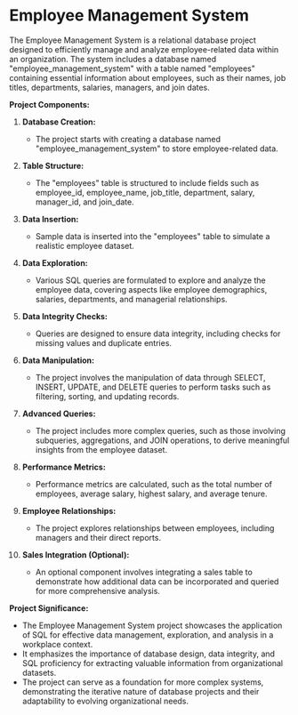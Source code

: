 # **Employee Management System**

The Employee Management System is a relational database project designed to efficiently manage and analyze employee-related data within an organization. The system includes a database named "employee_management_system" with a table named "employees" containing essential information about employees, such as their names, job titles, departments, salaries, managers, and join dates.

**Project Components:**

1. **Database Creation:**
   - The project starts with creating a database named "employee_management_system" to store employee-related data.

2. **Table Structure:**
   - The "employees" table is structured to include fields such as employee_id, employee_name, job_title, department, salary, manager_id, and join_date.

3. **Data Insertion:**
   - Sample data is inserted into the "employees" table to simulate a realistic employee dataset.

4. **Data Exploration:**
   - Various SQL queries are formulated to explore and analyze the employee data, covering aspects like employee demographics, salaries, departments, and managerial relationships.

5. **Data Integrity Checks:**
   - Queries are designed to ensure data integrity, including checks for missing values and duplicate entries.

6. **Data Manipulation:**
   - The project involves the manipulation of data through SELECT, INSERT, UPDATE, and DELETE queries to perform tasks such as filtering, sorting, and updating records.

7. **Advanced Queries:**
   - The project includes more complex queries, such as those involving subqueries, aggregations, and JOIN operations, to derive meaningful insights from the employee dataset.

8. **Performance Metrics:**
   - Performance metrics are calculated, such as the total number of employees, average salary, highest salary, and average tenure.

9. **Employee Relationships:**
   - The project explores relationships between employees, including managers and their direct reports.

10. **Sales Integration (Optional):**
    - An optional component involves integrating a sales table to demonstrate how additional data can be incorporated and queried for more comprehensive analysis.

**Project Significance:**
   - The Employee Management System project showcases the application of SQL for effective data management, exploration, and analysis in a workplace context.
   - It emphasizes the importance of database design, data integrity, and SQL proficiency for extracting valuable information from organizational datasets.
   - The project can serve as a foundation for more complex systems, demonstrating the iterative nature of database projects and their adaptability to evolving organizational needs.

